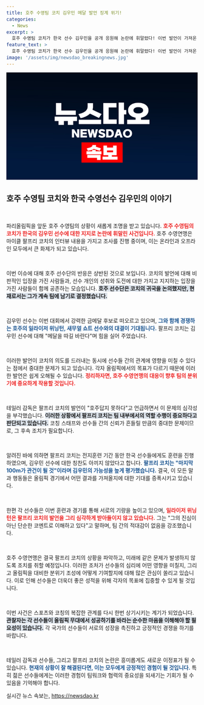 ```yaml
---
title: 호주 수영팀 코치 김우민 메달 발언 징계 위기!
categories:
  - News
excerpt: >
  호주 수영팀 코치가 한국 선수 김우민을 공개 응원해 논란에 휘말렸다! 이번 발언이 가져온 징계 위기와 올림픽 메달 경쟁의 긴장감을 전합니다. 클릭해서 자세한 내용을 확인하세요!
feature_text: >
  호주 수영팀 코치가 한국 선수 김우민을 공개 응원해 논란에 휘말렸다! 이번 발언이 가져온 징계 위기와 올림픽 메달 경쟁의 긴장감을 전합니다. 클릭해서 자세한 내용을 확인하세요!
image: '/assets/img/newsdao_breakingnews.jpg'
---
```


<p><img src="/assets/img/newsdao_breakingnews.jpg" alt="implanttips 속보" /></p>

<h2 data-ke-size="size26">호주 수영팀 코치와 한국 수영선수 김우민의 이야기</h2>

<p data-ke-size="size16">&nbsp;</p>

<p>파리올림픽을 앞둔 호주 수영팀의 상황이 새롭게 조명을 받고 있습니다. <b><span style="color: #ee2323;">호주 수영팀의 코치가 한국의 김우민 선수에 대한 지지로 논란에 휘말린 사건입니다.</span></b> 호주 수영연맹은 마이클 팔프리 코치의 인터뷰 내용을 가지고 조사를 진행 중이며, 이는 온라인과 오프라인 모두에서 큰 화제가 되고 있습니다. </p>

<p data-ke-size="size16">&nbsp;</p>

<p>이번 이슈에 대해 호주 선수단의 반응은 상반된 것으로 보입니다. 코치의 발언에 대해 비판적인 입장을 가진 사람들과, 선수 개인의 성취와 도전에 대한 가지고 지지하는 입장을 가진 사람들이 함께 공존하는 모습입니다. <b><span style="background-color: #21538527;">호주 선수단은 코치의 귀국을 논의했지만, 현재로서는 그가 계속 팀에 남기로 결정했습니다.</span></b> </p>

<p data-ke-size="size16">&nbsp;</p>

<p>김우민 선수는 이번 대회에서 강력한 금메달 후보로 떠오르고 있으며, <b><span style="color: #1a5490;">그와 함께 경쟁하는 호주의 일라이저 위닝턴, 새무얼 쇼트 선수와의 대결이 기대됩니다.</span></b> 팔프리 코치는 김우민 선수에 대해 "메달을 따길 바란다"며 힘을 실어 주었습니다. </p>

<p data-ke-size="size16">&nbsp;</p>

<p>이러한 발언이 코치의 의도를 드러내는 동시에 선수들 간의 관계에 영향을 미칠 수 있다는 점에서 중대한 문제가 되고 있습니다. 각자 올림픽에서의 목표가 다르기 때문에 이러한 발언은 쉽게 오해될 수 있습니다. <b><span style="color: #ee2323;">정리하자면, 호주 수영연맹의 대응이 향후 팀의 분위기에 중요하게 작용할 것입니다.</span></b></p>

<p data-ke-size="size16">&nbsp;</p>

<p>테일러 감독은 팔프리 코치의 발언이 "호주답지 못하다"고 언급하면서 이 문제의 심각성을 부각했습니다. <b><span style="background-color: #21538527;">이러한 상황에서 팔프리 코치는 팀 내부에서의 역할 수행이 중요하다고 판단되고 있습니다.</span></b> 코칭 스태프와 선수들 간의 신뢰가 흔들릴 만큼의 중대한 문제이므로, 그 후속 조치가 필요합니다. </p>

<p data-ke-size="size16">&nbsp;</p>

<p>알려진 바에 의하면 팔프리 코치는 전지훈련 기간 동안 한국 선수들에게도 훈련을 진행하였으며, 김우민 선수에 대한 칭찬도 아끼지 않았다고 합니다. <b><span style="color: #1a5490;">팔프리 코치는 "마지막 100m가 관건이 될 것"이라며 김우민의 가능성을 높게 평가했습니다.</span></b> 결국, 이 모든 말과 행동들은 올림픽 경기에서 어떤 결과를 가져올지에 대한 기대를 증폭시키고 있습니다.</p>

<p data-ke-size="size16">&nbsp;</p>

<p>한편 각 선수들은 이번 훈련과 경기를 통해 서로의 기량을 높이고 있으며, <b><span style="color: #ee2323;">일라이저 위닝턴은 팔프리 코치의 발언을 그리 심각하게 받아들이지 않고 있습니다.</span></b> 그는 "그의 진심이 아닌 단순한 코멘트로 이해하고 있다"고 말하며, 팀 간의 적대감이 없음을 강조했습니다.</p>

<p data-ke-size="size16">&nbsp;</p>

<p>호주 수영연맹은 결국 팔프리 코치의 상황을 파악하고, 미래에 같은 문제가 발생하지 않도록 조치를 취할 예정입니다. 이러한 조처가 선수들의 심리에 어떤 영향을 미칠지, 그리고 올림픽을 대비한 분위기 조성에 어떻게 기여할지에 대해 많은 관심이 쏠리고 있습니다. 이로 인해 선수들은 더욱더 좋은 성적을 위해 각자의 목표에 집중할 수 있게 될 것입니다. </p>

<p data-ke-size="size16">&nbsp;</p>

<p>이번 사건은 스포츠와 코칭의 복잡한 관계를 다시 한번 상기시키는 계기가 되었습니다. <b><span style="background-color: #21538527;">관찰자는 각 선수들이 올림픽 무대에서 성공하기를 바라는 순수한 마음을 이해해야 할 필요성이 있습니다.</span></b> 각 국가의 선수들이 서로의 성장을 촉진하고 긍정적인 경쟁을 하기를 바랍니다. </p>

<p data-ke-size="size16">&nbsp;</p>

<p>테일러 감독과 선수들, 그리고 팔프리 코치의 논란은 흥미롭게도 새로운 이정표가 될 수 있습니다. <b><span style="color: #1a5490;">현재의 상황이 잘 해결된다면, 이는 모두에게 긍정적인 경험이 될 것입니다.</span></b> 특히 젊은 선수들에게는 이러한 경험이 팀워크와 협력의 중요성을 되새기는 기회가 될 수 있음을 기억해야 합니다. </p>
실시간 뉴스 속보는, <a href="https://newsdao.kr" rel="dofollow">https://newsdao.kr</a>


